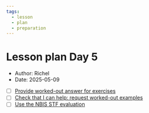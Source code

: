 ```yaml
---
tags:
  - lesson
  - plan
  - preparation
---
```


# Lesson plan Day 5

- Author: Richel
- Date: 2025-05-09

- [ ] [Provide worked-out answer for exercises](https://github.com/UPPMAX/programming_formalisms/issues/84)
- [ ] [Check that I can help: request worked-out examples](https://github.com/UPPMAX/programming_formalisms/issues/94)
- [ ] [Use the NBIS STF evaluation](https://github.com/UPPMAX/programming_formalisms/issues/51)
